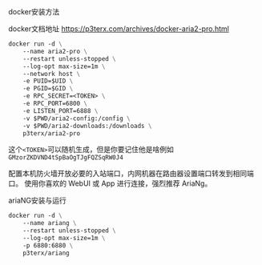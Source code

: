 docker安装方法

docker文档地址
https://p3terx.com/archives/docker-aria2-pro.html
```dockerfile
docker run -d \
    --name aria2-pro \
    --restart unless-stopped \
    --log-opt max-size=1m \
    --network host \
    -e PUID=$UID \
    -e PGID=$GID \
    -e RPC_SECRET=<TOKEN> \
    -e RPC_PORT=6800 \
    -e LISTEN_PORT=6888 \
    -v $PWD/aria2-config:/config \
    -v $PWD/aria2-downloads:/downloads \
    p3terx/aria2-pro
```
这个`<TOKEN>`可以随机生成，但是你要记住他是啥例如`GMzorZKDVND4tSpBaOgTJgFQZSqRW0J4`

配置本机防火墙开放必要的入站端口，内网机器在路由器设置端口转发到相同端口。
使用你喜欢的 WebUI 或 App 进行连接，强烈推荐 AriaNg。

ariaNG安装与运行
```dockerfile
docker run -d \
    --name ariang \
    --restart unless-stopped \
    --log-opt max-size=1m \
    -p 6880:6880 \
    p3terx/ariang
```

